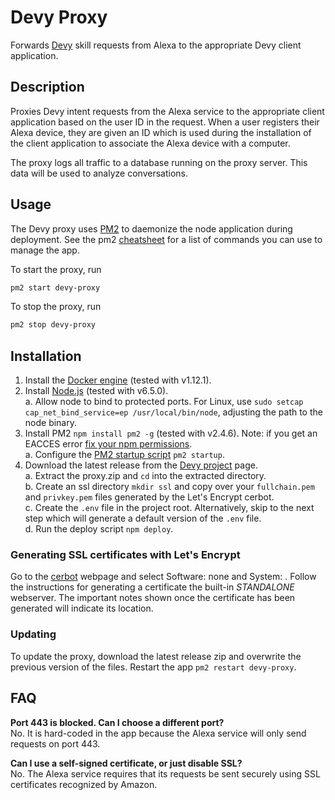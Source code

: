 # Devy Proxy
Forwards [Devy] skill requests from Alexa to the appropriate Devy client application.

## Description
Proxies Devy intent requests from the Alexa service to the appropriate client application based on the user ID in the request. When a user registers their Alexa device, they are given an ID which is used during the installation of the client application to associate the Alexa device with a computer.

The proxy logs all traffic to a database running on the proxy server. This data will be used to analyze conversations.

## Usage
The Devy proxy uses [PM2] to daemonize the node application during deployment. See the pm2 [cheatsheet] for a list of commands you can use to manage the app.

To start the proxy, run
```sh
pm2 start devy-proxy
```

To stop the proxy, run
```sh
pm2 stop devy-proxy
```

## Installation
  1. Install the [Docker engine] (tested with v1.12.1).
  2. Install [Node.js] (tested with v6.5.0).    
      a. Allow node to bind to protected ports. For Linux, use `sudo setcap cap_net_bind_service=ep /usr/local/bin/node`, adjusting the path to the node binary.
  3. Install PM2 `npm install pm2 -g` (tested with v2.4.6). Note: if you get an EACCES error [fix your npm permissions](https://docs.npmjs.com/getting-started/fixing-npm-permissions).  
      a. Configure the [PM2 startup script] `pm2 startup`.
  4. Download the latest release from the [Devy project] page.  
      a. Extract the proxy.zip and `cd` into the extracted directory.  
      b. Create an ssl directory `mkdir ssl` and copy over your `fullchain.pem` and `privkey.pem` files generated by the Let's Encrypt cerbot.  
      c. Create the `.env` file in the project root. Alternatively, skip to the next step which will generate a default version of the `.env` file.  
      d. Run the deploy script `npm deploy`.  

### Generating SSL certificates with Let's Encrypt
Go to the [cerbot](https://certbot.eff.org/) webpage and select Software: none and System: <your system>. Follow the instructions for generating a certificate the built-in _STANDALONE_ webserver. The important notes shown once the certificate has been generated will indicate its location.

### Updating
To update the proxy, download the latest release zip and overwrite the previous version of the files. Restart the app `pm2 restart devy-proxy`.

## FAQ
**Port 443 is blocked. Can I choose a different port?**  
No. It is hard-coded in the app because the Alexa service will only send requests on port 443.

**Can I use a self-signed certificate, or just disable SSL?**  
No. The Alexa service requires that its requests be sent securely using SSL certificates recognized by Amazon.


[Devy]: https://nickbradley.github.io/devy
[PM2]: http://pm2.keymetrics.io/
[cheatsheet]: http://pm2.keymetrics.io/docs/usage/quick-start/#cheatsheet
[PM2 startup script]: http://pm2.keymetrics.io/docs/usage/quick-start/#setup-startup-script
[Docker engine]: https://docs.docker.com/engine/installation/
[Node.js]: https://nodejs.org/en/
[Devy project]: https://github.com/nickbradley/devy/releases
